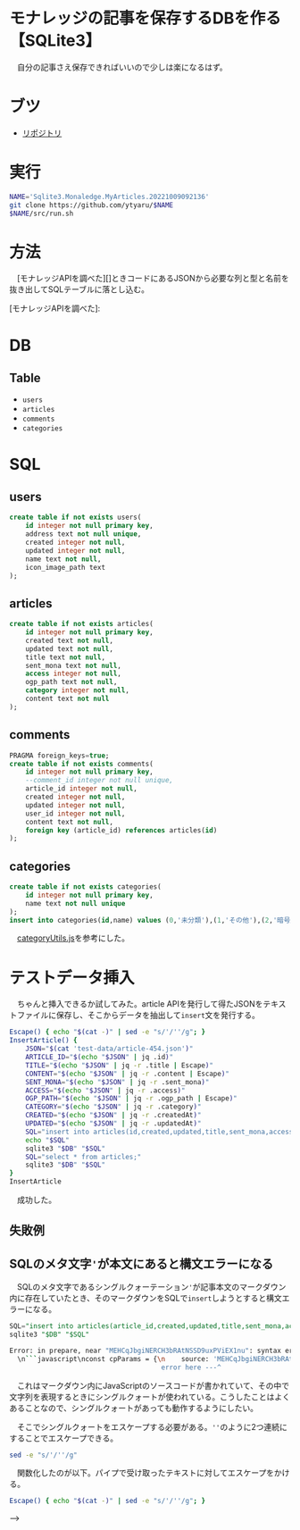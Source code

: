 # モナレッジの記事を保存するDBを作る【SQLite3】

　自分の記事さえ保存できればいいので少しは楽になるはず。

<!-- more -->

# ブツ

* [リポジトリ][]

[リポジトリ]:https://github.com/ytyaru/Sqlite3.Monaledge.MyArticles.20221009092136

# 実行

```sh
NAME='Sqlite3.Monaledge.MyArticles.20221009092136'
git clone https://github.com/ytyaru/$NAME
$NAME/src/run.sh
```

# 方法

　[モナレッジAPIを調べた][]ときコードにあるJSONから必要な列と型と名前を抜き出してSQLテーブルに落とし込む。

[モナレッジAPIを調べた]:

# DB

## Table

* `users`
* `articles`
* `comments`
* `categories`

# SQL

## users

```sql
create table if not exists users(
    id integer not null primary key,
    address text not null unique,
    created integer not null,
    updated integer not null,
    name text not null,
    icon_image_path text
);
```

## articles

```sql
create table if not exists articles(
    id integer not null primary key,
    created text not null,
    updated text not null,
    title text not null,
    sent_mona text not null,
    access integer not null,
    ogp_path text not null,
    category integer not null,
    content text not null
);
```

## comments

```sql
PRAGMA foreign_keys=true;
create table if not exists comments(
    id integer not null primary key,
    --comment_id integer not null unique,
    article_id integer not null,
    created integer not null,
    updated integer not null,
    user_id integer not null,
    content text not null,
    foreign key (article_id) references articles(id)
);
```

## categories

```sql
create table if not exists categories(
    id integer not null primary key,
    name text not null unique
);
insert into categories(id,name) values (0,'未分類'),(1,'その他'),(2,'暗号通貨'),(3,'モナコイン'),(4,'温泉'),(5,'神社・お寺'),(6,'趣味'),(10,'カーライフ'),(7,'日記'),(8,'IT技術'),(9,'ガジェット'),(11,'本'),(12,'創作話'),(13,'怖い話');
```

　[categoryUtils.js][]を参考にした。

[categoryUtils.js]:https://github.com/Raiu1210/omaemona_front/blob/8174d5d0ff5f37370a7f7f9fd8fdb60daca4ddd1/myModules/categoryUtils.js

# テストデータ挿入

　ちゃんと挿入できるか試してみた。article APIを発行して得たJSONをテキストファイルに保存し、そこからデータを抽出して`insert`文を発行する。

```sh
Escape() { echo "$(cat -)" | sed -e "s/'/''/g"; }
InsertArticle() {
    JSON="$(cat 'test-data/article-454.json')"
    ARTICLE_ID="$(echo "$JSON" | jq .id)"
    TITLE="$(echo "$JSON" | jq -r .title | Escape)"
    CONTENT="$(echo "$JSON" | jq -r .content | Escape)"
    SENT_MONA="$(echo "$JSON" | jq -r .sent_mona)"
    ACCESS="$(echo "$JSON" | jq -r .access)"
    OGP_PATH="$(echo "$JSON" | jq -r .ogp_path | Escape)"
    CATEGORY="$(echo "$JSON" | jq -r .category)"
    CREATED="$(echo "$JSON" | jq -r .createdAt)"
    UPDATED="$(echo "$JSON" | jq -r .updatedAt)"
    SQL="insert into articles(id,created,updated,title,sent_mona,access,ogp_path,category,content) values($ARTICLE_ID,'$CREATED','$UPDATED','$TITLE',$SENT_MONA,$ACCESS,'$OGP_PATH',$CATEGORY,'$CONTENT')"
    echo "$SQL"
    sqlite3 "$DB" "$SQL"
    SQL="select * from articles;"
    sqlite3 "$DB" "$SQL"
}
InsertArticle
```

　成功した。

## 失敗例

## SQLのメタ文字`'`が本文にあると構文エラーになる

　SQLのメタ文字であるシングルクォーテーション`'`が記事本文のマークダウン内に存在していたとき、そのマークダウンをSQLで`insert`しようとすると構文エラーになる。

```sql
SQL="insert into articles(article_id,created,updated,title,sent_mona,access,ogp_path,category,content) values($ARTICLE_ID,'$CREATED','$UPDATED','$TITLE',$SENT_MONA,$ACCESS,'$OGP_PATH',$CATEGORY,'$CONTENT')"
sqlite3 "$DB" "$SQL"
```

```sh
Error: in prepare, near "MEHCqJbgiNERCH3bRAtNSSD9uxPViEX1nu": syntax error
  \n```javascript\nconst cpParams = {\n    source: 'MEHCqJbgiNERCH3bRAtNSSD9uxPV
                                      error here ---^
```

　これはマークダウン内にJavaScriptのソースコードが書かれていて、その中で文字列を表現するときにシングルクォートが使われている。こうしたことはよくあることなので、シングルクォートがあっても動作するようにしたい。

　そこでシングルクォートをエスケープする必要がある。`''`のように2つ連続にすることでエスケープできる。

```sh
sed -e "s/'/''/g"
```

　関数化したのが以下。パイプで受け取ったテキストに対してエスケープをかける。

```sh
Escape() { echo "$(cat -)" | sed -e "s/'/''/g"; }
```

-->

